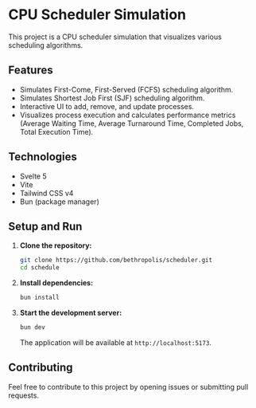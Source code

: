 # CPU Scheduler Simulation

This project is a CPU scheduler simulation that visualizes various scheduling algorithms.

## Features

*   Simulates First-Come, First-Served (FCFS) scheduling algorithm.
*   Simulates Shortest Job First (SJF) scheduling algorithm.
*   Interactive UI to add, remove, and update processes.
*   Visualizes process execution and calculates performance metrics (Average Waiting Time, Average Turnaround Time, Completed Jobs, Total Execution Time).

## Technologies

*   Svelte 5
*   Vite
*   Tailwind CSS v4
*   Bun (package manager)

## Setup and Run

1.  **Clone the repository:**
    ```bash
    git clone https://github.com/bethropolis/scheduler.git
    cd schedule
    ```
2.  **Install dependencies:**
    ```bash
    bun install
    ```
3.  **Start the development server:**
    ```bash
    bun dev
    ```
    The application will be available at `http://localhost:5173`.

## Contributing

Feel free to contribute to this project by opening issues or submitting pull requests.
